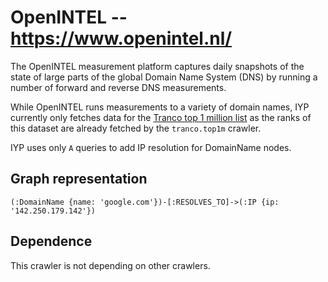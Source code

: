 # OpenINTEL -- https://www.openintel.nl/

The OpenINTEL measurement platform captures daily snapshots of the state of large parts of the
global Domain Name System (DNS) by running a number of forward and reverse DNS measurements.

While OpenINTEL runs measurements to a variety of domain names, IYP currently only fetches data for
the [Tranco top 1 million list](https://data.openintel.nl/data/tranco1m/) as the ranks of this
dataset are already fetched by the `tranco.top1m` crawler.

IYP uses only `A` queries to add IP resolution for DomainName nodes.

## Graph representation

```Cypher
(:DomainName {name: 'google.com'})-[:RESOLVES_TO]->(:IP {ip: '142.250.179.142'})
```

## Dependence

This crawler is not depending on other crawlers.
